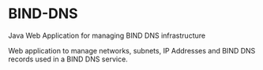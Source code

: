 BIND-DNS
========

Java Web Application for managing BIND DNS infrastructure

Web application to manage networks, subnets, IP Addresses and BIND DNS records used in a BIND DNS service.

